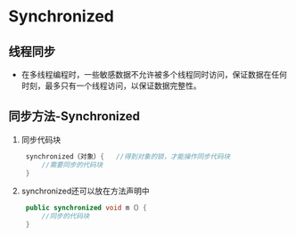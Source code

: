 # Synchronized

## 线程同步

* 在多线程编程时，一些敏感数据不允许被多个线程同时访问，保证数据在任何时刻，最多只有一个线程访问，以保证数据完整性。


## 同步方法-Synchronized

1. 同步代码块
   ```java
    synchronized（对象）{   //得到对象的锁，才能操作同步代码块
        //需要同步的代码块
    }
    ```
2. synchronized还可以放在方法声明中
   ```java
    public synchronized void m（）{
        //同步的代码块
    }
    ```
